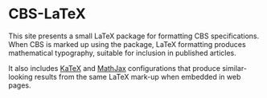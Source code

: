 # CBS-LaTeX

This site presents a small LaTeX package for formatting CBS specifications.
When CBS is marked up using the package, LaTeX formatting produces mathematical
typography, suitable for inclusion in published articles.

It also includes [KaTeX](https://katex.org) and [MathJax](https://docs.mathjax.org)
configurations that produce similar-looking results from the same LaTeX mark-up
when embedded in web pages.
